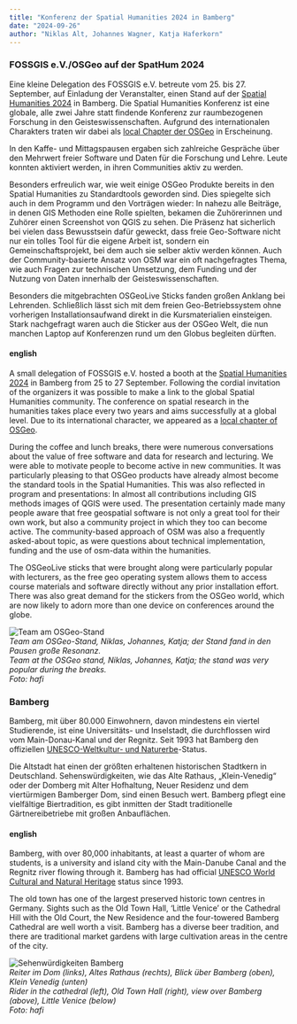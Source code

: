 ```yaml
---
title: "Konferenz der Spatial Humanities 2024 in Bamberg"
date: "2024-09-26"
author: "Niklas Alt, Johannes Wagner, Katja Haferkorn"
---
```


### FOSSGIS e.V./OSGeo auf der SpatHum 2024 

Eine kleine Delegation des FOSSGIS e.V. betreute vom 25. bis 27. September, auf Einladung der Veranstalter, einen Stand auf der [Spatial Humanities 2024](https://spathum.uni-bamberg.de/) in Bamberg. Die Spatial Humanities Konferenz ist eine globale, alle zwei Jahre statt findende Konferenz zur raumbezogenen Forschung in den Geisteswissenschaften. Aufgrund des internationalen Charakters traten wir dabei als [local Chapter der OSGeo](https://www.osgeo.org/local-chapters/fossgis-e-v/) in Erscheinung. 

In den Kaffe- und Mittagspausen ergaben sich zahlreiche Gespräche über den Mehrwert freier Software und Daten für die Forschung und Lehre. Leute konnten aktiviert werden, in ihren Communities aktiv zu werden. 

Besonders erfreulich war, wie weit einige OSGeo Produkte bereits in den Spatial Humanities zu Standardtools geworden sind. Dies spiegelte sich auch in dem Programm und den Vorträgen wieder: In nahezu alle Beiträge, in denen GIS Methoden eine Rolle spielten, bekamen die Zuhörerinnen und Zuhörer einen Screenshot von QGIS zu sehen. Die Präsenz hat sicherlich bei vielen dass Bewusstsein dafür geweckt, dass freie Geo-Software nicht nur ein tolles Tool für die eigene Arbeit ist, sondern ein Gemeinschaftsprojekt, bei dem auch sie selber aktiv werden können. Auch der Community-basierte Ansatz von OSM war ein oft nachgefragtes Thema, wie auch Fragen zur technischen Umsetzung, dem Funding und der Nutzung von Daten innerhalb der Geisteswissenschaften.

Besonders die mitgebrachten OSGeoLive Sticks fanden großen Anklang bei Lehrenden. Schließlich lässt sich mit dem freien Geo-Betriebssystem ohne vorherigen Installationsaufwand direkt in die Kursmaterialien einsteigen. Stark nachgefragt waren auch die Sticker aus der OSGeo Welt, die nun manchen Laptop auf Konferenzen rund um den Globus begleiten dürften.

#### english

A small delegation of FOSSGIS e.V. hosted a booth at the [Spatial Humanities 2024](https://spathum.uni-bamberg.de/) in Bamberg from 25 to 27 September. Following the cordial invitation of the organizers it was possible to make a link to the global Spatial Humanities community. The conference on spatial research in the humanities takes place every two years and aims successfully at a global level. Due to its international character, we appeared as a [local chapter of OSGeo](https://www.osgeo.org/local-chapters/fossgis-e-v/). 

During the coffee and lunch breaks, there were numerous conversations about the value of free software and data for research and lecturing. We were able to motivate people to become active in new communities. It was particularly pleasing to that OSGeo products have already almost become the standard tools in the Spatial Humanities. This was also reflected in program and presentations: In almost all contributions including GIS methods images of QGIS were used. The presentation certainly made many people aware that free geospatial software is not only a great tool for their own work, but also a community project in which they too can become active. The community-based approach of OSM was also a frequently asked-about topic, as were questions about technical implementation, funding and the use of osm-data within the humanities.

The OSGeoLive sticks that were brought along were particularly popular with lecturers, as the free geo operating system allows them to access course materials and software directly without any prior installation effort. There was also great demand for the stickers from the OSGeo world, which are now likely to adorn more than one device on conferences around the globe. 

![Team am OSGeo-Stand](/news/images/2024-09-26_OSGeo-Stand_SpatHum.png)    
*Team am OSGeo-Stand, Niklas, Johannes, Katja; der Stand fand in den Pausen große Resonanz.   
Team at the OSGeo stand, Niklas, Johannes, Katja; the stand was very popular during the breaks.   
Foto: hafi*



### Bamberg
Bamberg, mit über 80.000 Einwohnern, davon mindestens ein viertel Studierende, ist eine Universitäts- und Inselstadt, die durchflossen wird vom Main-Donau-Kanal und der Regnitz.
Seit 1993 hat Bamberg den offiziellen [UNESCO-Weltkultur- und Naturerbe](https://web.archive.org/web/20170810170848/https://www.stadt.bamberg.de/index.phtml?NavID=1829.12&La=1)-Status.

Die Altstadt hat einen der größten erhaltenen historischen Stadtkern in Deutschland. Sehenswürdigkeiten, wie das Alte Rathaus, „Klein-Venedig“ oder der Domberg mit Alter Hofhaltung, Neuer Residenz und dem viertürmigen Bamberger Dom, sind einen Besuch wert. Bamberg pflegt eine vielfältige Biertradition, es gibt inmitten der Stadt traditionelle Gärtnereibetriebe mit großen Anbauflächen.

#### english
Bamberg, with over 80,000 inhabitants, at least a quarter of whom are students, is a university and island city with the Main-Danube Canal and the Regnitz river flowing through it.
Bamberg has had official [UNESCO World Cultural and Natural Heritage](https://web.archive.org/web/20170810170848/https://www.stadt.bamberg.de/index.phtml?NavID=1829.12&La=1) status since 1993.

The old town has one of the largest preserved historic town centres in Germany. Sights such as the Old Town Hall, ‘Little Venice’ or the Cathedral Hill with the Old Court, the New Residence and the four-towered Bamberg Cathedral are well worth a visit. Bamberg has a diverse beer tradition, and there are traditional market gardens with large cultivation areas in the centre of the city.

![Sehenwürdigkeiten Bamberg](/news/images/2024-09-26_Bamberg.png)   
*Reiter im Dom (links), Altes Rathaus (rechts), Blick über Bamberg (oben), Klein Venedig (unten)   
Rider in the cathedral (left), Old Town Hall (right), view over Bamberg (above), Little Venice (below)   
Foto: hafi*



